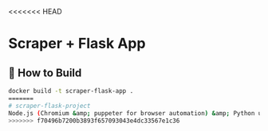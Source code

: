 <<<<<<< HEAD
# Scraper + Flask App

## 🔧 How to Build

```bash
docker build -t scraper-flask-app .
=======
# scraper-flask-project
Node.js (Chromium &amp; puppeter for browser automation) &amp; Python used for Hosting Project
>>>>>>> f70496b7200b3893f657093043e4dc33567e1c36

